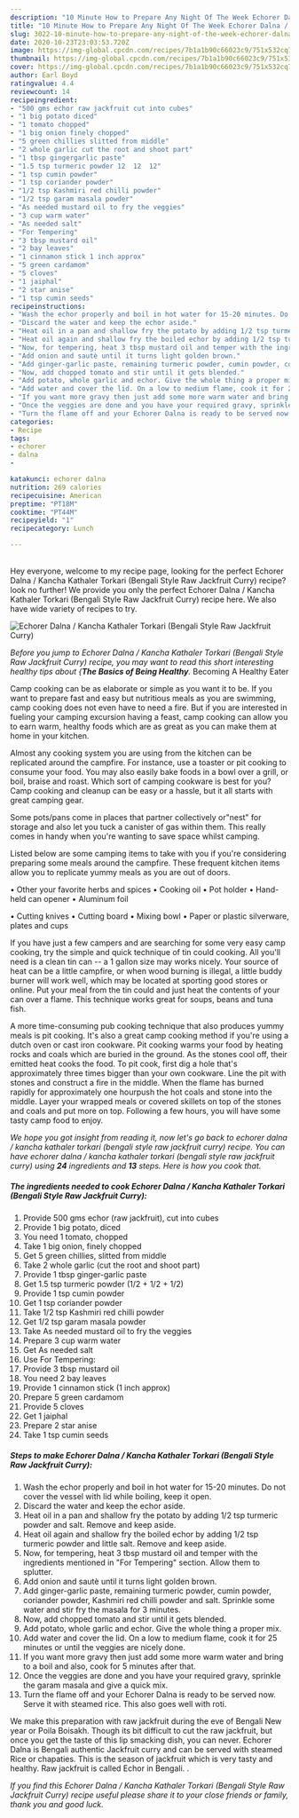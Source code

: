```yaml
---
description: "10 Minute How to Prepare Any Night Of The Week Echorer Dalna / Kancha Kathaler Torkari (Bengali Style Raw Jackfruit Curry)"
title: "10 Minute How to Prepare Any Night Of The Week Echorer Dalna / Kancha Kathaler Torkari (Bengali Style Raw Jackfruit Curry)"
slug: 3022-10-minute-how-to-prepare-any-night-of-the-week-echorer-dalna-kancha-kathaler-torkari-bengali-style-raw-jackfruit-curry
date: 2020-10-23T23:03:53.720Z
image: https://img-global.cpcdn.com/recipes/7b1a1b90c66023c9/751x532cq70/echorer-dalna-kancha-kathaler-torkari-bengali-style-raw-jackfruit-curry-recipe-main-photo.jpg
thumbnail: https://img-global.cpcdn.com/recipes/7b1a1b90c66023c9/751x532cq70/echorer-dalna-kancha-kathaler-torkari-bengali-style-raw-jackfruit-curry-recipe-main-photo.jpg
cover: https://img-global.cpcdn.com/recipes/7b1a1b90c66023c9/751x532cq70/echorer-dalna-kancha-kathaler-torkari-bengali-style-raw-jackfruit-curry-recipe-main-photo.jpg
author: Earl Boyd
ratingvalue: 4.4
reviewcount: 14
recipeingredient:
- "500 gms echor raw jackfruit cut into cubes"
- "1 big potato diced"
- "1 tomato chopped"
- "1 big onion finely chopped"
- "5 green chillies slitted from middle"
- "2 whole garlic cut the root and shoot part"
- "1 tbsp gingergarlic paste"
- "1.5 tsp turmeric powder 12  12  12"
- "1 tsp cumin powder"
- "1 tsp coriander powder"
- "1/2 tsp Kashmiri red chilli powder"
- "1/2 tsp garam masala powder"
- "As needed mustard oil to fry the veggies"
- "3 cup warm water"
- "As needed salt"
- "For Tempering"
- "3 tbsp mustard oil"
- "2 bay leaves"
- "1 cinnamon stick 1 inch approx"
- "5 green cardamom"
- "5 cloves"
- "1 jaiphal"
- "2 star anise"
- "1 tsp cumin seeds"
recipeinstructions:
- "Wash the echor properly and boil in hot water for 15-20 minutes. Do not cover the vessel with lid while boiling, keep it open."
- "Discard the water and keep the echor aside."
- "Heat oil in a pan and shallow fry the potato by adding 1/2 tsp turmeric powder and salt. Remove and keep aside."
- "Heat oil again and shallow fry the boiled echor by adding 1/2 tsp turmeric powder and little salt. Remove and keep aside."
- "Now, for tempering, heat 3 tbsp mustard oil and temper with the ingredients mentioned in &#34;For Tempering&#34; section. Allow them to splutter."
- "Add onion and sautè until it turns light golden brown."
- "Add ginger-garlic paste, remaining turmeric powder, cumin powder, coriander powder, Kashmiri red chilli powder and salt. Sprinkle some water and stir fry the masala for 3 minutes."
- "Now, add chopped tomato and stir until it gets blended."
- "Add potato, whole garlic and echor. Give the whole thing a proper mix."
- "Add water and cover the lid. On a low to medium flame, cook it for 25 minutes or until the veggies are nicely done."
- "If you want more gravy then just add some more warm water and bring to a boil and also, cook for 5 minutes after that."
- "Once the veggies are done and you have your required gravy, sprinkle the garam masala and give a quick mix."
- "Turn the flame off and your Echorer Dalna is ready to be served now. Serve it with steamed rice. This also goes well with roti."
categories:
- Recipe
tags:
- echorer
- dalna
- 

katakunci: echorer dalna  
nutrition: 269 calories
recipecuisine: American
preptime: "PT18M"
cooktime: "PT44M"
recipeyield: "1"
recipecategory: Lunch

---
```

<br>
Hey everyone, welcome to my recipe page, looking for the perfect Echorer Dalna / Kancha Kathaler Torkari (Bengali Style Raw Jackfruit Curry) recipe? look no further! We provide you only the perfect Echorer Dalna / Kancha Kathaler Torkari (Bengali Style Raw Jackfruit Curry) recipe here. We also have wide variety of recipes to try.
<br>


![Echorer Dalna / Kancha Kathaler Torkari (Bengali Style Raw Jackfruit Curry)](https://img-global.cpcdn.com/recipes/7b1a1b90c66023c9/751x532cq70/echorer-dalna-kancha-kathaler-torkari-bengali-style-raw-jackfruit-curry-recipe-main-photo.jpg)

<i>Before you jump to Echorer Dalna / Kancha Kathaler Torkari (Bengali Style Raw Jackfruit Curry) recipe, you may want to read this short interesting healthy tips about {<strong>The Basics of Being Healthy</strong>.</i>
Becoming A Healthy Eater

    
Camp cooking can be as elaborate or simple as you want it to be. If you want to prepare fast and easy but nutritious meals as you are swimming, camp cooking does not even have to need a fire. But if you are interested in fueling your camping excursion having a feast, camp cooking can allow you to earn warm, healthy foods which are as great as you can make them at home in your kitchen.

 Almost any cooking system you are using from the kitchen can be replicated around the campfire. For instance, use a toaster or pit cooking to consume your food. You may also easily bake foods in a bowl over a grill, or boil, braise and roast. Which sort of camping cookware is best for you? Camp cooking and cleanup can be easy or a hassle, but it all starts with great camping gear.

Some pots/pans come in places that partner collectively or"nest" for storage and also let you tuck a canister of gas within them. This really comes in handy when you're wanting to save space whilst camping.

Listed below are some camping items to take with you if you're considering preparing some meals around the campfire. These frequent kitchen items allow you to replicate yummy meals as you are out of doors.


• Other your favorite herbs and spices
• Cooking oil
• Pot holder
• Hand-held can opener
• Aluminum foil

• Cutting knives
• Cutting board
• Mixing bowl
• Paper or plastic silverware, plates and cups

If you have just a few campers and are searching for some very easy camp cooking, try the simple and quick technique of tin could cooking. All you'll need is a clean tin can -- a 1 gallon size may works nicely. Your source of heat can be a little campfire, or when wood burning is illegal, a little buddy burner will work well, which may be located at sporting good stores or online. Put your meal from the tin could and just heat the contents of your can over a flame.  This technique works great for soups, beans and tuna fish.

A more time-consuming pub cooking technique that also produces yummy meals is pit cooking.  It's also a great camp cooking method if you're using a dutch oven or cast iron cookware. Pit cooking warms your food by heating rocks and coals which are buried in the ground. As the stones cool off, their emitted heat cooks the food. To pit cook, first dig a hole that's approximately three times bigger than your own cookware. Line the pit with stones and construct a fire in the middle. When the flame has burned rapidly for approximately one hourpush the hot coals and stone into the middle. Layer your wrapped meals or covered skillets on top of the stones and coals and put more on top. Following a few hours, you will have some tasty camp food to enjoy.


<i>We hope you got insight from reading it, now let's go back to echorer dalna / kancha kathaler torkari (bengali style raw jackfruit curry) recipe. You can have echorer dalna / kancha kathaler torkari (bengali style raw jackfruit curry) using <strong>24</strong> ingredients and <strong>13</strong> steps. Here is how you cook that.
</i>

##### The ingredients needed to cook Echorer Dalna / Kancha Kathaler Torkari (Bengali Style Raw Jackfruit Curry):

1. Provide 500 gms echor (raw jackfruit), cut into cubes
1. Provide 1 big potato, diced
1. You need 1 tomato, chopped
1. Take 1 big onion, finely chopped
1. Get 5 green chillies, slitted from middle
1. Take 2 whole garlic (cut the root and shoot part)
1. Provide 1 tbsp ginger-garlic paste
1. Get 1.5 tsp turmeric powder (1/2 + 1/2 + 1/2)
1. Provide 1 tsp cumin powder
1. Get 1 tsp coriander powder
1. Take 1/2 tsp Kashmiri red chilli powder
1. Get 1/2 tsp garam masala powder
1. Take As needed mustard oil to fry the veggies
1. Prepare 3 cup warm water
1. Get As needed salt
1. Use For Tempering:
1. Provide 3 tbsp mustard oil
1. You need 2 bay leaves
1. Provide 1 cinnamon stick (1 inch approx)
1. Prepare 5 green cardamom
1. Provide 5 cloves
1. Get 1 jaiphal
1. Prepare 2 star anise
1. Take 1 tsp cumin seeds


##### Steps to make Echorer Dalna / Kancha Kathaler Torkari (Bengali Style Raw Jackfruit Curry):

1. Wash the echor properly and boil in hot water for 15-20 minutes. Do not cover the vessel with lid while boiling, keep it open.
1. Discard the water and keep the echor aside.
1. Heat oil in a pan and shallow fry the potato by adding 1/2 tsp turmeric powder and salt. Remove and keep aside.
1. Heat oil again and shallow fry the boiled echor by adding 1/2 tsp turmeric powder and little salt. Remove and keep aside.
1. Now, for tempering, heat 3 tbsp mustard oil and temper with the ingredients mentioned in &#34;For Tempering&#34; section. Allow them to splutter.
1. Add onion and sautè until it turns light golden brown.
1. Add ginger-garlic paste, remaining turmeric powder, cumin powder, coriander powder, Kashmiri red chilli powder and salt. Sprinkle some water and stir fry the masala for 3 minutes.
1. Now, add chopped tomato and stir until it gets blended.
1. Add potato, whole garlic and echor. Give the whole thing a proper mix.
1. Add water and cover the lid. On a low to medium flame, cook it for 25 minutes or until the veggies are nicely done.
1. If you want more gravy then just add some more warm water and bring to a boil and also, cook for 5 minutes after that.
1. Once the veggies are done and you have your required gravy, sprinkle the garam masala and give a quick mix.
1. Turn the flame off and your Echorer Dalna is ready to be served now. Serve it with steamed rice. This also goes well with roti.


We make this preparation with raw jackfruit during the eve of Bengali New year or Poila Boisakh. Though its bit difficult to cut the raw jackfruit, but once you get the taste of this lip smacking dish, you can never. Echorer Dalna is Bengali authentic Jackfruit curry and can be served with steamed Rice or chapaties. This is the season of jackfruit which is very tasty and healthy. Raw jackfruit is called Echor in Bengali. . 

<i>If you find this Echorer Dalna / Kancha Kathaler Torkari (Bengali Style Raw Jackfruit Curry) recipe useful please share it to your close friends or family, thank you and good luck.</i>
